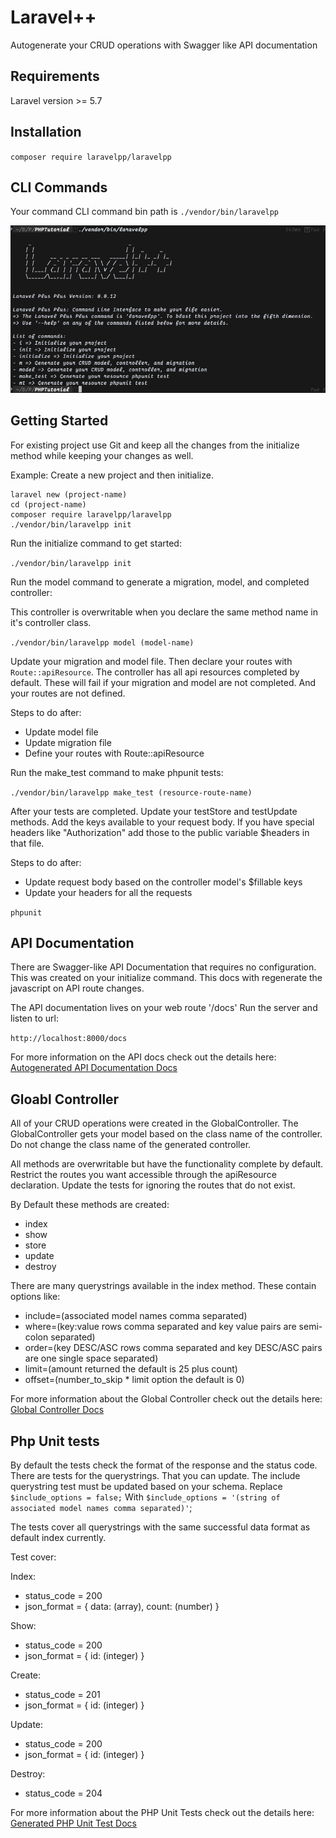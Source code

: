# Laravel++

Autogenerate your CRUD operations with Swagger like API documentation

## Requirements

Laravel version >= 5.7

## Installation

`composer require laravelpp/laravelpp`

## CLI Commands

Your command CLI command bin path is `./vendor/bin/laravelpp`

![CLI DOCUMENTATION](./docs/command_list.png)

## Getting Started


For existing project use Git and keep all the 
changes from the initialize method while keeping your changes as well.

Example:
Create a new project and then initialize.

```
laravel new (project-name)
cd (project-name)
composer require laravelpp/laravelpp
./vendor/bin/laravelpp init
```

Run the initialize command to get started:

`./vendor/bin/laravelpp init`

Run the model command to generate a migration, model, and completed controller:

This controller is overwritable when you declare the same method name in it's controller class.

`./vendor/bin/laravelpp model (model-name)`

Update your migration and model file. Then declare your routes with `Route::apiResource`.
The controller has all api resources completed by default. These will fail if your migration and
model are not completed. And your routes are not defined.

Steps to do after:

- Update model file
- Update migration file
- Define your routes with Route::apiResource

Run the make_test command to make phpunit tests:

`./vendor/bin/laravelpp make_test (resource-route-name)`

After your tests are completed. Update your testStore and testUpdate methods.
Add the keys available to your request body. If you have special headers like
"Authorization" add those to the public variable $headers in that file.

Steps to do after:

- Update request body based on the controller model's $fillable keys
- Update your headers for all the requests

`phpunit`

## API Documentation

There are Swagger-like API Documentation that requires no configuration.
This was created on your initialize command. This docs with regenerate the javascript
on API route changes.

The API documentation lives on your web route '/docs'
Run the server and listen to url:

`http://localhost:8000/docs`

For more information on the API docs check out the details here: [Autogenerated API Documentation Docs](./docs/API_DOCUMENTATION.md)

## Gloabl Controller

All of your CRUD operations were created in the GlobalController.
The GlobalController gets your model based on the class name of the controller.
Do not change the class name of the generated controller.

All methods are overwritable but have the functionality complete by default.
Restrict the routes you want accessible through the apiResource declaration.
Update the tests for ignoring the routes that do not exist.

By Default these methods are created:

- index
- show
- store
- update
- destroy

There are many querystrings available in the index method.
These contain options like:

- include=(associated model names comma separated)
- where=(key:value rows comma separated and key value pairs are semi-colon separated)
- order=(key DESC/ASC rows comma separated and key DESC/ASC pairs are one single space separated)
- limit=(amount returned the default is 25 plus count)
- offset=(number_to_skip * limit option the default is 0)

For more information about the Global Controller check out the details here: [Global Controller Docs](./docs/GLOBAL_CONTROLLER.md)

## Php Unit tests

By default the tests check the format of the response and the status code.
There are tests for the querystrings. That you can update. The include
querystring test must be updated based on your schema. Replace `$include_options = false;`
With `$include_options = '(string of associated model names comma separated)'`;

The tests cover all querystrings with the same successful data format as default index currently.

Test cover:

Index:

- status_code = 200
- json_format = { data: (array), count: (number) }

Show:

- status_code = 200
- json_format = { id: (integer) }

Create:

- status_code = 201
- json_format = { id: (integer) }

Update:

- status_code = 200
- json_format = { id: (integer) }

Destroy:

- status_code = 204

For more information about the PHP Unit Tests check out the details here: [Generated PHP Unit Test Docs](./docs/PHPUNIT.md)
